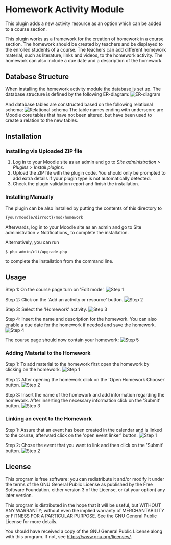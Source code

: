 # Homework Activity Module #

This plugin adds a new activity resource as an option which can be 
added to a course section.

This plugin works as a framework for the creation of homework in a course section.
The homework should be created by teachers and be displayed to the enrolled students of a course.
The teachers can add different homework material, such as literature, links and videos, to the homework activity.
The homework can also include a due date and a description of the homework. 

## Database Structure ##

When installing the homework activity module the database is set up.
The database structure is defined by the following ER-diagram: 
![ER-diagram](readme/ER-diagram.png)

And database tables are constructed based on the following relational schema:
![Relational schema](readme/relationalschema.png)
The table names ending with underscore are Moodle core tables that have not been altered, 
but have been used to create a relation to the new tables.

## Installation ##

### Installing via Uploaded ZIP file ###

1. Log in to your Moodle site as an admin and go to _Site administration >
   Plugins > Install plugins_.
2. Upload the ZIP file with the plugin code. You should only be prompted to add
   extra details if your plugin type is not automatically detected.
3. Check the plugin validation report and finish the installation.

### Installing Manually ###

The plugin can be also installed by putting the contents of this directory to

    {your/moodle/dirroot}/mod/homework

Afterwards, log in to your Moodle site as an admin and go to  Site administration >
Notifications_ to complete the installation.

Alternatively, you can run

    $ php admin/cli/upgrade.php

to complete the installation from the command line.

## Usage ##
Step 1: On the course page turn on 'Edit mode'.
![Step 1](readme/Usagestep1.png)

Step 2: Click on the 'Add an activity or resource' button.
![Step 2](readme/Usagestep2.png)

Step 3: Select the 'Homework' activity.
![Step 3](readme/Usagestep3.png)

Step 4: Insert the name and description for the homework. 
You can also enable a due date for the homework if needed and save the homework.
![Step 4](readme/Usagestep4.png)

The course page should now contain your homework:
![Step 5](readme/Usagestep5.png)

### Adding Material to the Homework ###
Step 1: To add material to the homework first open the homework by clicking on the homework.
![Step 1](readme/Materialstep1.png)

Step 2: After opening the homework click on the 'Open Homework Chooser' button.
![Step 2](readme/Materialstep2.png)

Step 3: Insert the name of the homework and add information regarding the homework. 
After inserting the necessary information click on the 'Submit' button.
![Step 3](readme/Materialstep3.png)

### Linking an event to the Homework ###
Step 1: Assure that an event has been created in the calendar and is linked to the course,
afterward click on the 'open event linker' button.
![Step 1](readme/Eventlinkstep1.png)

Step 2: Chose the event that you want to link and then click on the 'Submit' button.
![Step 2](readme/Eventlinkstep2.png)

## License ##

This program is free software: you can redistribute it and/or modify it under
the terms of the GNU General Public License as published by the Free Software
Foundation, either version 3 of the License, or (at your option) any later
version.

This program is distributed in the hope that it will be useful, but WITHOUT ANY
WARRANTY; without even the implied warranty of MERCHANTABILITY or FITNESS FOR A
PARTICULAR PURPOSE.  See the GNU General Public License for more details.

You should have received a copy of the GNU General Public License along with
this program.  If not, see <https://www.gnu.org/licenses/>.
